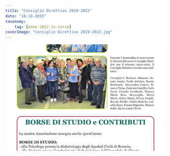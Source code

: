 ```yaml
---
title: "Consiglio Direttivo 2019-2022"
date: "18-10-2015"
taxonomy: 
    tag: [anno-2022-in-corso]
coverImage: "Consiglio Direttivo 2019-2022.jpg"
---
```


![Consiglio Direttivo 2019-2022](images/Consiglio%20Direttivo%202019-2022.jpg)
